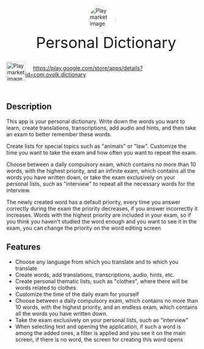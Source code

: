 

<div style="display:flex; flex-direction:column; align-items:center; padding-top:20px">
  
  <img src="https://play-lh.googleusercontent.com/Vg8_5-cu-ULELSQVfNSy7bXgNHgAkrxtRJkCtFAPExDkoudqAChsfGpceLLpUCOXHqkO=w480-h960-rw" width="70" height="70" style=" border-radius:50%" alt="Play market image"/>
    <p style="font-size:40px; padding-left:20px; margin: 0px">Personal Dictionary</p>
</div>


<!-- <div style="display:flex; flex-direction:row; align-items:center; ">
  <a href="https://play.google.com/store/apps/details?id=com.ovolk.dictionary">
  <img src="https://play-lh.googleusercontent.com/Vg8_5-cu-ULELSQVfNSy7bXgNHgAkrxtRJkCtFAPExDkoudqAChsfGpceLLpUCOXHqkO=w480-h960-rw" width="50" height="50" style=" border-radius:50%" alt="Play market image"/>
  </a>
    <p style="font-size:40px; padding-left:20px; margin: 0px">Personal Dictionary</p>
</div> -->



<div style="display:flex;flex-direction: row;align-items:center; padding:20px 0px">
<a href="https://play.google.com/store/apps/details?id=com.ovolk.dictionary">
  <img src="https://icons-for-free.com/iconfiles/png/512/apps+game+googleplay+market+store+icon-1320168256573652215.png" width="50" style="" alt="Play market image"/>
  </a>

<a href="https://play.google.com/store/apps/details?id=com.ovolk.dictionary" style="margin-left: 20px">https://play.google.com/store/apps/details?id=com.ovolk.dictionary</a>

</div>


## Description
This app is your personal dictionary. Write down the words you want to learn, create translations, transcriptions, add audio and hints, and then take an exam to better remember these words.

Create lists for special topics such as "animals" or "law". Customize the time you want to take the exam and how often you want to repeat the exam.

Choose between a daily compulsory exam, which contains no more than 10 words, with the highest priority, and an infinite exam, which contains all the words you have written down, or take the exam exclusively on your personal lists, such as "interview" to repeat all the necessary words for the interview.

The newly created word has a default priority, every time you answer correctly during the exam the priority decreases, if you answer incorrectly it increases. Words with the highest priority are included in your exam, so if you think you haven't studied the word enough and you want to see it in the exam, you can change the priority on the word editing screen

## Features

- Choose any language from which you translate and to which you translate
- Create words, add translations, transcriptions, audio, hints, etc.
- Create personal thematic lists, such as "clothes", where there will be words related to clothes
- Customize the time of the daily exam for yourself
- Choose between a daily compulsory exam, which contains no more than 10 words, with the highest priority, and an endless exam, which contains all the words you have written down.
- Take the exam exclusively on your personal lists, such as "interview"
- When selecting text and opening the application, if such a word is among the added ones, a filter is applied and you see it on the main screen, if there is no word, the screen for creating this word opens
